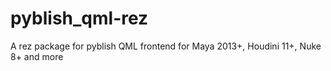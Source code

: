 # pyblish_qml-rez
A rez package for pyblish QML frontend for Maya 2013+, Houdini 11+, Nuke 8+ and more
